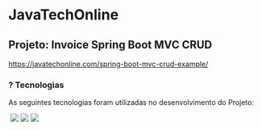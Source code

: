 # JavaTechOnline

 ## Projeto: Invoice Spring Boot MVC CRUD

https://javatechonline.com/spring-boot-mvc-crud-example/

### ? Tecnologias

As seguintes tecnologias foram utilizadas no desenvolvimento do Projeto:
<div>

<img  loading="lazy" src="">
<img  loading="lazy" src="https://img.shields.io/badge/Spring%20Boot-6DB33F.svg?style=for-the-badge&logo=Spring-Boot&logoColor=white">
<img  loading="lazy" src="https://img.shields.io/badge/MySQL-4479A1.svg?style=for-the-badge&logo=MySQL&logoColor=white">
<img  loading="lazy" src="https://img.shields.io/badge/Thymeleaf-005F0F.svg?style=for-the-badge&logo=Thymeleaf&logoColor=white"> 
</div>


    
    
